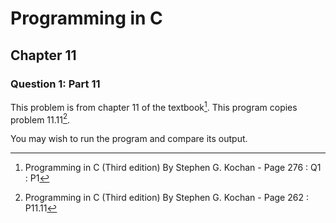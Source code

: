 # Programming in C
## Chapter 11
### Question 1: Part 11

This problem is from chapter 11 of the textbook[^1]. This program copies problem 11.11[^2].

You may wish to run the program and compare its output.


[^1]: Programming in C (Third edition) By Stephen G. Kochan - Page 276 : Q1 : P1
[^2]: Programming in C (Third edition) By Stephen G. Kochan - Page 262 : P11.11